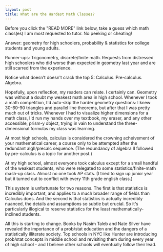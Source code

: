 ```yaml
---
layout: post
title: What are the Hardest Math Classes? 
---
```


Before you click the "READ MORE" link below, take a guess which math class(es) I am most requested to tutor. No peeking or cheating!  

Answer: geometry for high schoolers, probability & statistics for college students and young adults.  

Runner-ups: Trigonometry, discrete/finite math.  Requests from distressed high schoolers who did worse than expected in geometry last year and are still scarred from the experience. 

Notice what doesn't doesn't crack the top 5: Calculus. Pre-calculus. Algebra.  

Hopefully, upon reflection, my readers can relate.  I certainly can.  Geometry was without a doubt my weakest math area in high school.  Whenever I took a math competition, I'd auto-skip the harder geometry questions: I knew 30-60-90 triangles and parallel line theorems, but after that I was pretty much out of tricks.  Whenever I had to visualize higher dimensions for a math class, I'd run my hands over my textbook, my eraser, and any other accessible, prism-y object, trying in vain to understand the three-dimensional formulas my class was learning. 

At most high schools, calculus is considered the crowning acheivement of your mathematical career, a course only to be attempted after the redundant algII/precalc sequence.  (The redundancy of algebra II followed by pre-calculus is a topic for another post.)

At my high school, almost everyone took calculus except for a small handful of the weakest students, who were relegated to some statistics/finite-math mash-up class.  Almost no one took AP stats. (I tried to sign up junior year but it turned out to conflict with every 11th grade english class.)  

This system is unfortunate for two reasons.  The first is that statistics is incredibly important, and applies to a much broader range of fields than Calculus does.  And the second is that statistics is actually incredibly nuanced, the details and assumptions so subtle but crucial.  So it's particularly illogical to reserve statistics for the least mathematically-inclined students.

All this is starting to change. Books by Nasim Taleb and Nate Silver have revealed the importance of a prob/stat education and the dangers of a statistically illiterate society.  Top schools in NYC like Hunter are introducing prob/stat concepts in middle school and revisiting them during every year of high school - and I believe other schools will eventually follow their lead.  
